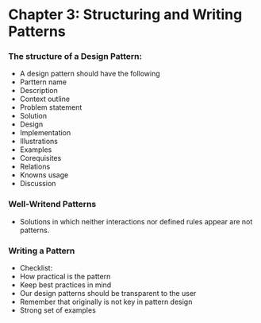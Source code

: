 # Chapter 3: Structuring and Writing Patterns

### The structure of a Design Pattern:
- A design pattern should have the following
- Parttern name
- Description
- Context outline
- Problem statement
- Solution
- Design
- Implementation
- Illustrations
- Examples
- Corequisites
- Relations
- Knowns usage
- Discussion

### Well-Writend Patterns
- Solutions in which neither interactions nor defined rules appear are not patterns.

### Writing a Pattern
- Checklist:
- How practical is the pattern
- Keep best practices in mind
- Our design patterns should be transparent to the user
- Remember that originally is not key in pattern design
- Strong set of examples
